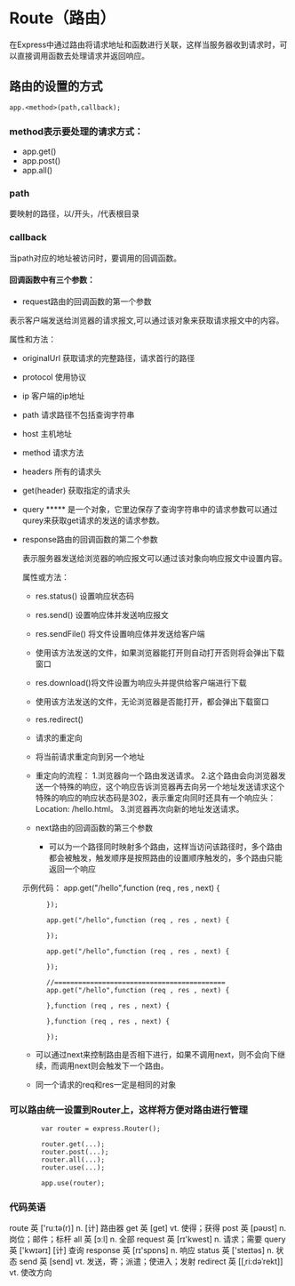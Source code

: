 # Route（路由） #
在Express中通过路由将请求地址和函数进行关联，这样当服务器收到请求时，可以直接调用函数去处理请求并返回响应。
			
## 路由的设置的方式 ##
    app.<method>(path,callback); 
  
### method表示要处理的请求方式： ###
-  app.get()
-  app.post()
-  app.all()
					

### path ###
要映射的路径，以/开头，/代表根目录
				

### callback ###
   当path对应的地址被访问时，要调用的回调函数。
   
#### 回调函数中有三个参数： ####
   
   - request路由的回调函数的第一个参数
   
 表示客户端发送给浏览器的请求报文,可以通过该对象来获取请求报文中的内容。
  
 属性和方法：
  -    originalUrl 获取请求的完整路径，请求首行的路径

  -    protocol 使用协议

  -    ip 客户端的ip地址

  -    path 请求路径不包括查询字符串
 
  -    host 主机地址

  -    method 请求方法

  -    headers 所有的请求头

  -    get(header) 获取指定的请求头
  
 -    query ***** 是一个对象，它里边保存了查询字符串中的请求参数可以通过qurey来获取get请求的发送的请求参数。
  
- response路由的回调函数的第二个参数

   表示服务器发送给浏览器的响应报文可以通过该对象向响应报文中设置内容。
   
   属性或方法：

   - res.status() 设置响应状态码
   
   - res.send() 设置响应体并发送响应报文
   
   - res.sendFile() 将文件设置响应体并发送给客户端
    - 使用该方法发送的文件，如果浏览器能打开则自动打开否则将会弹出下载窗口
   
   - res.download()将文件设置为响应头并提供给客户端进行下载
    - 使用该方法发送的文件，无论浏览器是否能打开，都会弹出下载窗口
   
   - res.redirect()
    - 请求的重定向
    - 将当前请求重定向到另一个地址
    - 重定向的流程：
     1.浏览器向一个路由发送请求。
     2.这个路由会向浏览器发送一个特殊的响应，这个响应告诉浏览器再去向另一个地址发送请求这个特殊的响应的响应状态码是302，表示重定向同时还具有一个响应头：Location: /hello.html。
     3.浏览器再次向新的地址发送请求。
  
  
   - next路由的回调函数的第三个参数

     - 可以为一个路径同时映射多个路由，这样当访问该路径时，多个路由都会被触发，触发顺序是按照路由的设置顺序触发的，多个路由只能返回一个响应

	示例代码：
			app.get("/hello",function (req , res , next) {

			});

			app.get("/hello",function (req , res , next) {

			});

			app.get("/hello",function (req , res , next) {

			});
			
			//===========================================
			app.get("/hello",function (req , res , next) {

			},function (req , res , next) {

			},function (req , res , next) {

			});
			
  - 可以通过next来控制路由是否相下进行，如果不调用next，则不会向下继续，而调用next则会触发下一个路由。
			
  - 同一个请求的req和res一定是相同的对象	
		
### 可以路由统一设置到Router上，这样将方便对路由进行管理 ###

			var router = express.Router();
			
			router.get(...);
			router.post(...);
			router.all(...);
			router.use(...);
			
			app.use(router);

            
            
            
            
### 代码英语 ###
route    英 ['ruːtə(r)]    n. [计] 路由器
get    英 [get]    vt. 使得；获得
post    英 [pəʊst]    n. 岗位；邮件；标杆
all    英 [ɔːl]    n. 全部
request    英 [rɪ'kwest]    n. 请求；需要
query    英 ['kwɪərɪ]    [计] 查询
response    英 [rɪ'spɒns]    n. 响应
status    英 ['steɪtəs]    n. 状态
send    英 [send]    vt. 发送，寄；派遣；使进入；发射
redirect    英 [[ˌri:dəˈrekt]]    vt. 使改方向
